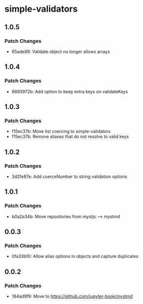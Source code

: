# simple-validators

## 1.0.5

### Patch Changes

- 65ade89: Validate object no longer allows arrays

## 1.0.4

### Patch Changes

- 6693972b: Add option to keep extra keys on validateKeys

## 1.0.3

### Patch Changes

- f15ec37b: Move list coercing to simple-validators
- f15ec37b: Remove aliases that do not resolve to valid keys

## 1.0.2

### Patch Changes

- 3d2fe87e: Add coerceNumber to string validation options

## 1.0.1

### Patch Changes

- b0a2a34b: Move repositories from mystjs --> mystmd

## 0.0.3

### Patch Changes

- 0fa33b10: Allow alias options in objects and capture duplicates

## 0.0.2

### Patch Changes

- 184ad9f9: Move to https://github.com/jupyter-book/mystmd
